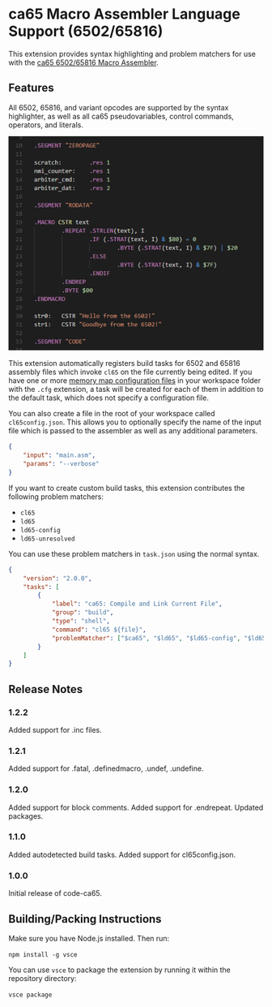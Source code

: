# ca65 Macro Assembler Language Support (6502/65816)

This extension provides syntax highlighting and problem matchers for use with the [ca65 6502/65816 Macro Assembler](https://www.cc65.org/doc/ca65.html).

## Features

All 6502, 65816, and variant opcodes are supported by the syntax highlighter, as well as all ca65 pseudovariables, control commands, operators, and literals.

![Syntax Highlighting](images/highlighting.png)

This extension automatically registers build tasks for 6502 and 65816 assembly files which invoke `cl65` on the file currently being edited. If you have one or more [memory map configuration
files](https://www.cc65.org/doc/ld65-5.html) in your workspace folder with the `.cfg` extension, a task will be created for each of them in addition to the default task, which does not specify a configuration file.

You can also create a file in the root of your workspace called `cl65config.json`. This allows you to optionally specify the name of the input file which is passed to the assembler as well as any additional parameters.

```json
{
    "input": "main.asm",
    "params": "--verbose"
}
```

If you want to create custom build tasks, this extension contributes the following problem matchers:

* `cl65`
* `ld65`
* `ld65-config`
* `ld65-unresolved`

You can use these problem matchers in `task.json` using the normal syntax.

```json
{
    "version": "2.0.0",
    "tasks": [
        {
            "label": "ca65: Compile and Link Current File",
            "group": "build",
            "type": "shell",
            "command": "cl65 ${file}",
            "problemMatcher": ["$ca65", "$ld65", "$ld65-config", "$ld65-unresolved"]
        }
    ]
}
```

## Release Notes

### 1.2.2

Added support for .inc files.

### 1.2.1

Added support for .fatal, .definedmacro, .undef, .undefine.

### 1.2.0

Added support for block comments.
Added support for .endrepeat.
Updated packages.

### 1.1.0

Added autodetected build tasks.
Added support for cl65config.json.

### 1.0.0

Initial release of code-ca65.

## Building/Packing Instructions

Make sure you have Node.js installed. Then run:

```npm install -g vsce```

You can use `vsce` to package the extension by running it within the repository directory:

```vsce package```